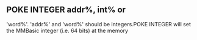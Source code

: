 ## POKE INTEGER addr%, int% or

'word%'. 'addr%' and 'word%' should be integers.POKE INTEGER will set the MMBasic integer (i.e. 64 bits) at the memory